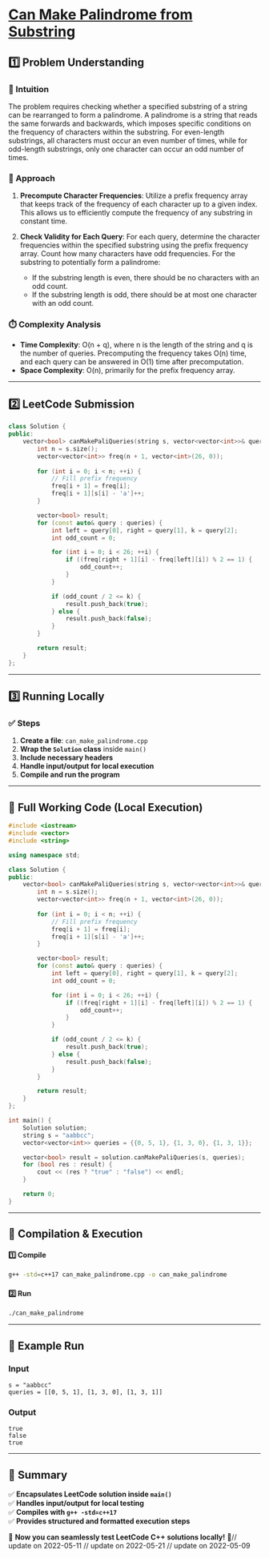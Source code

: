 # **[Can Make Palindrome from Substring](https://leetcode.com/problems/can-make-palindrome-from-substring/description/)**  

## **1️⃣ Problem Understanding**  
### **📌 Intuition**  
The problem requires checking whether a specified substring of a string can be rearranged to form a palindrome. A palindrome is a string that reads the same forwards and backwards, which imposes specific conditions on the frequency of characters within the substring. For even-length substrings, all characters must occur an even number of times, while for odd-length substrings, only one character can occur an odd number of times.

### **🚀 Approach**  
1. **Precompute Character Frequencies**: Utilize a prefix frequency array that keeps track of the frequency of each character up to a given index. This allows us to efficiently compute the frequency of any substring in constant time.

2. **Check Validity for Each Query**: For each query, determine the character frequencies within the specified substring using the prefix frequency array. Count how many characters have odd frequencies. For the substring to potentially form a palindrome:
   - If the substring length is even, there should be no characters with an odd count.
   - If the substring length is odd, there should be at most one character with an odd count.

### **⏱️ Complexity Analysis**  
- **Time Complexity**: O(n + q), where n is the length of the string and q is the number of queries. Precomputing the frequency takes O(n) time, and each query can be answered in O(1) time after precomputation.
- **Space Complexity**: O(n), primarily for the prefix frequency array.

---  

## **2️⃣ LeetCode Submission**  
```cpp
class Solution {
public:
    vector<bool> canMakePaliQueries(string s, vector<vector<int>>& queries) {
        int n = s.size();
        vector<vector<int>> freq(n + 1, vector<int>(26, 0));
        
        for (int i = 0; i < n; ++i) {
            // Fill prefix frequency
            freq[i + 1] = freq[i];
            freq[i + 1][s[i] - 'a']++;
        }

        vector<bool> result;
        for (const auto& query : queries) {
            int left = query[0], right = query[1], k = query[2];
            int odd_count = 0;

            for (int i = 0; i < 26; ++i) {
                if ((freq[right + 1][i] - freq[left][i]) % 2 == 1) {
                    odd_count++;
                }
            }

            if (odd_count / 2 <= k) {
                result.push_back(true);
            } else {
                result.push_back(false);
            }
        }

        return result;
    }
};
```  

---  

## **3️⃣ Running Locally**  
### **✅ Steps**  
1. **Create a file**: `can_make_palindrome.cpp`  
2. **Wrap the `Solution` class** inside `main()`  
3. **Include necessary headers**  
4. **Handle input/output for local execution**  
5. **Compile and run the program**  

---  

## **📝 Full Working Code (Local Execution)**  
```cpp
#include <iostream>
#include <vector>
#include <string>

using namespace std;

class Solution {
public:
    vector<bool> canMakePaliQueries(string s, vector<vector<int>>& queries) {
        int n = s.size();
        vector<vector<int>> freq(n + 1, vector<int>(26, 0));
        
        for (int i = 0; i < n; ++i) {
            // Fill prefix frequency
            freq[i + 1] = freq[i];
            freq[i + 1][s[i] - 'a']++;
        }

        vector<bool> result;
        for (const auto& query : queries) {
            int left = query[0], right = query[1], k = query[2];
            int odd_count = 0;

            for (int i = 0; i < 26; ++i) {
                if ((freq[right + 1][i] - freq[left][i]) % 2 == 1) {
                    odd_count++;
                }
            }

            if (odd_count / 2 <= k) {
                result.push_back(true);
            } else {
                result.push_back(false);
            }
        }

        return result;
    }
};

int main() {
    Solution solution;
    string s = "aabbcc";
    vector<vector<int>> queries = {{0, 5, 1}, {1, 3, 0}, {1, 3, 1}};

    vector<bool> result = solution.canMakePaliQueries(s, queries);
    for (bool res : result) {
        cout << (res ? "true" : "false") << endl;
    }

    return 0;
}
```  

---  

## **🔧 Compilation & Execution**  
#### **1️⃣ Compile**  
```bash
g++ -std=c++17 can_make_palindrome.cpp -o can_make_palindrome
```  

#### **2️⃣ Run**  
```bash
./can_make_palindrome
```  

---  

## **🎯 Example Run**  
### **Input**  
```
s = "aabbcc"
queries = [[0, 5, 1], [1, 3, 0], [1, 3, 1]]
```  
### **Output**  
```
true
false
true
```  

---  

## **📌 Summary**  
✅ **Encapsulates LeetCode solution inside `main()`**  
✅ **Handles input/output for local testing**  
✅ **Compiles with `g++ -std=c++17`**  
✅ **Provides structured and formatted execution steps**  

🚀 **Now you can seamlessly test LeetCode C++ solutions locally!** 🚀// update on 2022-05-11
// update on 2022-05-21
// update on 2022-05-09
